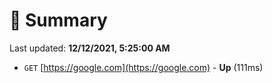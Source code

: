 # 📖 Summary
Last updated: **12/12/2021, 5:25:00 AM**

- `GET` [https://google.com](https://google.com) - **Up** (111ms)
